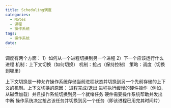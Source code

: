 ```yaml
---
title: Scheduling调度
categories:
  - Notes
  - 课程
  - 操作系统
tags:
  - 操作系统
date:
---
```

调度有两个方面：
1）如何从一个进程切换到另一个进程
2）下一个应该运行什么进程
机制：上下文切换（如何切换）
机制：抢占（保持控制）
策略：调度（切换到哪里）

上下文切换是一种允许操作系统存储当前进程状态并切换到另一个先前存储的上下文的机制。上下文切换的原因： 进程完成/退出 进程执行缓慢的硬件操作（例如，从磁盘加载）并且操作系统切换到另一个就绪任务 硬件需要操作系统帮助并发出中断 操作系统决定抢占该任务并切换到另一个任务（即该进程已用完其时间片）